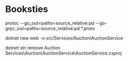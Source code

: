 # Booksties

protoc --go_out=paths=source_relative:pd --go-grpc_out=paths=source_relative:pd \*.proto

dotnet new web -o src/Services/Auction/AuctionService

dotnet sln remove Auction Services\Auction\AuctionService\AuctionService.csproj
